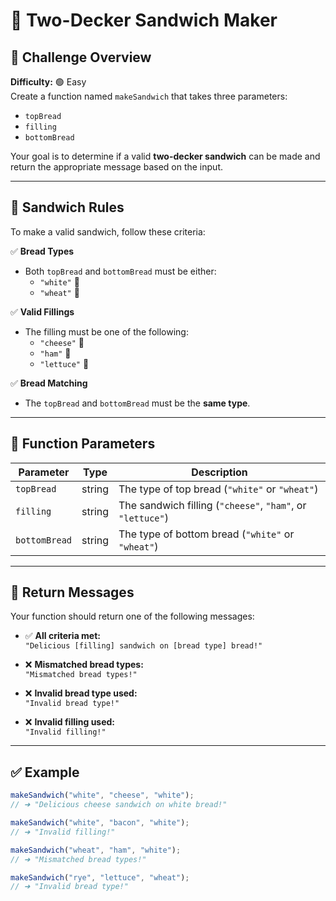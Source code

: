 # 🥪 Two-Decker Sandwich Maker

## 🧠 Challenge Overview

**Difficulty:** 🟢 Easy  
Create a function named `makeSandwich` that takes three parameters:

- `topBread`
- `filling`
- `bottomBread`

Your goal is to determine if a valid **two-decker sandwich** can be made and return the appropriate message based on the input.

---

## 📜 Sandwich Rules

To make a valid sandwich, follow these criteria:

✅ **Bread Types**
- Both `topBread` and `bottomBread` must be either:
  - `"white"` 🍞
  - `"wheat"` 🌾

✅ **Valid Fillings**
- The filling must be one of the following:
  - `"cheese"` 🧀
  - `"ham"` 🍖
  - `"lettuce"` 🥬

✅ **Bread Matching**
- The `topBread` and `bottomBread` must be the **same type**.

---

## 🔢 Function Parameters

| Parameter     | Type   | Description                                     |
|---------------|--------|-------------------------------------------------|
| `topBread`    | string | The type of top bread (`"white"` or `"wheat"`) |
| `filling`     | string | The sandwich filling (`"cheese"`, `"ham"`, or `"lettuce"`) |
| `bottomBread` | string | The type of bottom bread (`"white"` or `"wheat"`) |

---

## 🧾 Return Messages

Your function should return one of the following messages:

- ✅ **All criteria met:**  
  `"Delicious [filling] sandwich on [bread type] bread!"`

- ❌ **Mismatched bread types:**  
  `"Mismatched bread types!"`

- ❌ **Invalid bread type used:**  
  `"Invalid bread type!"`

- ❌ **Invalid filling used:**  
  `"Invalid filling!"`

---

## ✅ Example

```javascript
makeSandwich("white", "cheese", "white");
// ➜ "Delicious cheese sandwich on white bread!"

makeSandwich("white", "bacon", "white");
// ➜ "Invalid filling!"

makeSandwich("wheat", "ham", "white");
// ➜ "Mismatched bread types!"

makeSandwich("rye", "lettuce", "wheat");
// ➜ "Invalid bread type!"
